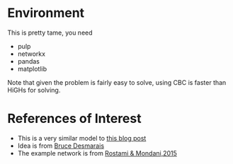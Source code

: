 # Environment

This is pretty tame, you need

 - pulp
 - networkx
 - pandas
 - matplotlib

Note that given the problem is fairly easy to solve, using CBC is faster than HiGHs for solving.

# References of Interest

 - This is a very similar model to [this blog post](https://andrewpwheeler.com/2019/09/27/optimal-treatment-assignment-with-network-spillovers/)
 - Idea is from [Bruce Desmarais](https://www.linkedin.com/posts/bruce-desmarais_most-training-in-social-networks-research-activity-7191422166515556352-QH46?utm_source=share&utm_medium=member_desktop)
 - The example network is from [Rostami & Mondani,2015](https://journals.plos.org/plosone/article?id=10.1371/journal.pone.0119309)
